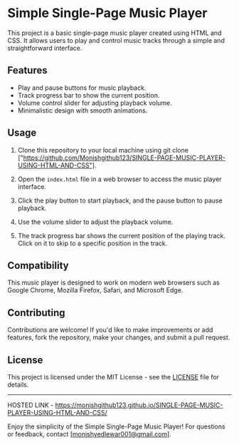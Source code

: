 # Simple Single-Page Music Player

This project is a basic single-page music player created using HTML and CSS. It allows users to play and control music tracks through a simple and straightforward interface.

## Features

- Play and pause buttons for music playback.
- Track progress bar to show the current position.
- Volume control slider for adjusting playback volume.
- Minimalistic design with smooth animations.

## Usage

1. Clone this repository to your local machine using git clone ["https://github.com/Monishgithub123/SINGLE-PAGE-MUSIC-PLAYER-USING-HTML-AND-CSS"].

2. Open the `index.html` file in a web browser to access the music player interface.

3. Click the play button to start playback, and the pause button to pause playback.

4. Use the volume slider to adjust the playback volume.

5. The track progress bar shows the current position of the playing track. Click on it to skip to a specific position in the track.

## Compatibility

This music player is designed to work on modern web browsers such as Google Chrome, Mozilla Firefox, Safari, and Microsoft Edge.

## Contributing

Contributions are welcome! If you'd like to make improvements or add features, fork the repository, make your changes, and submit a pull request.

## License

This project is licensed under the MIT License - see the [LICENSE](LICENSE) file for details.

---


 HOSTED LINK - https://monishgithub123.github.io/SINGLE-PAGE-MUSIC-PLAYER-USING-HTML-AND-CSS/

Enjoy the simplicity of the Simple Single-Page Music Player! For questions or feedback, contact [monishyedlewar001@gmail.com].
